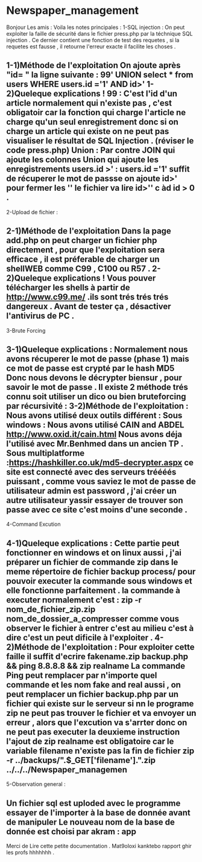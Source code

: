 # Newspaper_management
Bonjour Les amis : 
Voila les notes principales :
1-SQL injection : On peut exploiter la faille de sécurité dans le fichier press.php par la téchnique SQL injection .
Ce dernier contient une fonction de test des requetes , si la requetes est fausse , il retourne l'erreur exacte il facilite les choses .

1-1)Méthode de l'exploitation
On ajoute après "id= " la ligne suivante : 
99' UNION select * from users WHERE users.id ='1' AND id>'
1-2)Queleque explications !
99 : C'est l'id d'un article normalement qui n'existe pas , c'est obligatoir car la fonction qui charge l'article ne charge qu'un seul enregistrement 
donc si on charge un article qui existe on ne peut pas visualiser le résultat de SQL Injection . (réviser le code press.php)
Union : Par contre JOIN qui ajoute les colonnes Union qui ajoute les enregistrements 
users.id >' : users.id ='1' suffit de récuperer le mot de passse on ajoute id>' pour fermer les '' le fichier va lire id>'' c àd id > 0 .
----------------------------------------------------------------------------------------------------------------------------------------------------

2-Upload de fichier : 

2-1)Méthode de l'exploitation
Dans la page add.php on peut charger un fichier php directement ,
pour que l'exploitation sera efficace , il est préferable de charger un shellWEB comme C99 , C100 ou R57 .
2-2)Queleque explications !
Vous pouver télécharger les shells  à partir de http://www.c99.me/ .ils sont trés trés trés dangereux .
Avant de tester ça , désactiver l'antivirus de PC .
----------------------------------------------------------------------------------------------------------------------------------------------------

3-Brute Forcing 

3-1)Queleque explications :
Normalement nous avons récuperer le mot de passe (phase 1) mais ce mot de passe est crypté par le hash MD5
Donc nous devons le décrypter biensur , pour savoir le mot de passe .
Il existe 2 méthode trés connu soit utiliser un dico ou bien bruteforcing par récursivité : 
3-2)Méthode de l'exploitation :
Nous avons utilisé deux outils différent :
Sous windows : Nous avons utilisé CAIN and ABDEL http://www.oxid.it/cain.html
Nous avons déja l'utilisé avec Mr.Benhmed dans un ancien TP .
Sous multiplatforme :https://hashkiller.co.uk/md5-decrypter.aspx
ce site est connecté avec des serveurs tréééés puissant ,
comme vous saviez le mot de passe de utilisateur admin est password , j'ai créer un autre utilisateur yassir essayer de trouver son passe
avec ce site c'est moins d'une seconde .
----------------------------------------------------------------------------------------------------------------------------------------------------
4-Command Excution

4-1)Queleque explications :
Cette partie peut fonctionner en windows et on linux aussi , j'ai préparer un fichier de commande zip dans le meme répertoire de fichier backup 
process/ pour pouvoir executer la commande sous windows et elle fonctionne parfaitement .
la commande à executer normalement c'est : zip -r nom_de_fichier_zip.zip nom_de_dossier_a_compresser 
comme vous observer le fichier à entrer c'est au milieu c'est à dire c'est un peut dificile à l'exploiter .
4-2)Méthode de l'exploitation :
Pour exploiter cette faille il suffit d'ecrire
fakename.zip backup.php && ping 8.8.8.8 && zip realname
La commande Ping peut remplacer par n'importe quel commande et les nom fake and real aussi , on peut remplacer un fichier backup.php
par un fichier qui existe sur le serveur si nn le programe zip ne peut pas trouver le fichier et va envoyer un erreur , alors que l'excution va s'arrter 
donc on ne peut pas executer la deuxieme instruction
l'ajout de zip realname est obligatoire car le variable filename n'existe pas  la fin de fichier 
zip -r ../backups/".$_GET['filename'].".zip ../../../Newspaper_managemen
----------------------------------------------------------------------------------------------------------------------------------------------------

5-Observation general :

Un fichier sql est uploded avec le programme essayer de l'importer à la base de donnée avant de manipuler
Le nouveau nom de la base de donnée est choisi par akram : app 
----------------------------------------------------------------------------------------------------------------------------------------------------
Merci de Lire cette petite documentation .
Mat9oloxi kanktebo rapport ghir les profs hhhhhhh .






